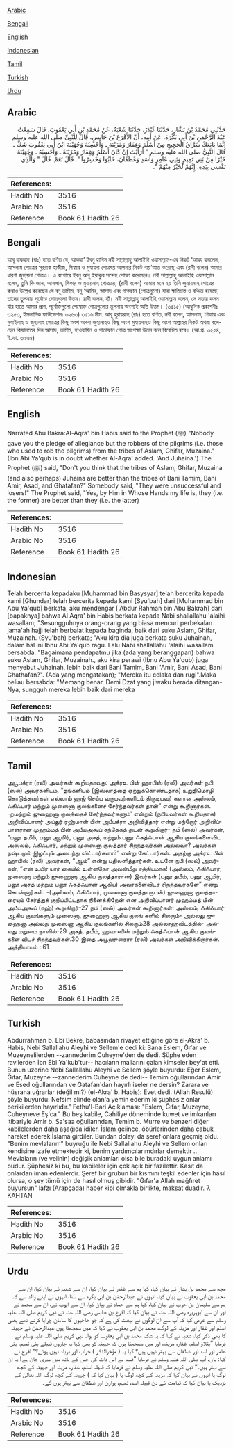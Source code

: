 [Arabic](#arabic)

[Bengali](#bengali)

[English](#english)

[Indonesian](#indonesian)

[Tamil](#tamil)

[Turkish](#turkish)

[Urdu](#urdu)

## Arabic


<div dir="rtl" lang="ar" style={{fontSize:'larger',backgroundColor:'#f8f9fa',padding:20}}>
حَدَّثَنِي مُحَمَّدُ بْنُ بَشَّارٍ، حَدَّثَنَا غُنْدَرٌ، حَدَّثَنَا شُعْبَةُ، عَنْ مُحَمَّدِ بْنِ أَبِي يَعْقُوبَ، قَالَ سَمِعْتُ عَبْدَ الرَّحْمَنِ بْنَ أَبِي بَكْرَةَ، عَنْ أَبِيهِ، أَنَّ الأَقْرَعَ بْنَ حَابِسٍ، قَالَ لِلنَّبِيِّ صلى الله عليه وسلم إِنَّمَا بَايَعَكَ سُرَّاقُ الْحَجِيجِ مِنْ أَسْلَمَ وَغِفَارَ وَمُزَيْنَةَ ـ وَأَحْسِبُهُ وَجُهَيْنَةَ ابْنُ أَبِي يَعْقُوبَ شَكَّ ـ قَالَ النَّبِيُّ صلى الله عليه وسلم ‏"‏ أَرَأَيْتَ إِنْ كَانَ أَسْلَمُ وَغِفَارُ وَمُزَيْنَةُ ـ وَأَحْسِبُهُ ـ وَجُهَيْنَةُ خَيْرًا مِنْ بَنِي تَمِيمٍ وَبَنِي عَامِرٍ وَأَسَدٍ وَغَطَفَانَ، خَابُوا وَخَسِرُوا ‏"‏‏.‏ قَالَ نَعَمْ‏.‏ قَالَ ‏"‏ وَالَّذِي نَفْسِي بِيَدِهِ، إِنَّهُمْ لَخَيْرٌ مِنْهُمْ ‏"‏‏.‏
</div>
<div style={{backgroundColor:'#f8f9fa',padding:20, marginBottom: 10}}><table> <thead> <tr> <th>References:</th> <th></th> </tr> </thead> <tbody><tr><td>Hadith No</td><td>3516</td></tr><tr><td>Arabic No</td><td>3516</td></tr><tr><td>Reference</td><td>Book 61 Hadith 26</td></tr></tbody></table></div>

## Bengali


<div dir="ltr" lang="bn" style={{fontSize:'larger',backgroundColor:'#f8f9fa',padding:20}}>
আবূ বাকরাহ (রাঃ) হতে বর্ণিত যে, আকরা‘ ইবনু হাবিস নবী সাল্লাল্লাহু আলাইহি ওয়াসাল্লাম-এর নিকট ‘আরয করলেন, আসলাম গোত্রের সুররাক হাজীজ, গিফার ও মুযায়না গোত্রদ্বয় আপনার নিকট বায়‘আত করেছে এবং (রাবী বলেন) আমার ধারণা জুহায়না গোত্রও। এ ব্যাপারে ইবনু আবূ ইয়াকুব সন্দেহ পোষণ করেছেন। নবী সাল্লাল্লাহু আলাইহি ওয়াসাল্লাম বলেন, তুমি কি জান, আসলাম, গিফার ও মুযায়নাহ গোত্রত্রয়, (রাবী বলেন) আমার মনে হয় তিনি জুহায়নাহ গোত্রের কথাও উল্লেখ করেছেন যে বনূ তামীম, বনূ ‘আমির, আসাদ এবং গাত্ফান (গোত্রগুলো) যারা ক্ষতিগ্রস্ত ও বঞ্চিত হয়েছে, তাদের তুলনায় পূর্বোক্ত গোত্রগুলো উত্তম। রাবী বলেন, হাঁ। নবী সাল্লাল্লাহু আলাইহি ওয়াসাল্লাম বলেন, সে সত্তার কসম যাঁর হাতে আমার প্রাণ, পূর্বোক্তগুলো শেষোক্ত গোত্রগুলোর তুলনায় অবশ্যই অতি উত্তম। (৩৫১৫) (আধুনিক প্রকাশনীঃ ৩২৫৩, ইসলামিক ফাউন্ডেশনঃ ৩২৬৩) ৩৫১৬ মীম. আবূ হুরায়রাহ (রাঃ) হতে বর্ণিত, নবী বলেন, আসলাম, গিফার এবং মুযাইনাহ ও জুহানাহ গোত্রের কিছু অংশ অথবা জুহানাহ্ও কিছু অংশ মুযায়নাহ্ও কিছু অংশ আল্লাহর নিকট অথবা বলেছেন কিয়ামতের দিন আসাদ, তামীম, হাওয়াযিন ও গাতাফান গোত্র অপেক্ষা উত্তম বলে বিবেচিত হবে। (আ.প্র. ৩২৫৪, ই.ফা. ৩২৬৪)
</div>
<div style={{backgroundColor:'#f8f9fa',padding:20, marginBottom: 10}}><table> <thead> <tr> <th>References:</th> <th></th> </tr> </thead> <tbody><tr><td>Hadith No</td><td>3516</td></tr><tr><td>Arabic No</td><td>3516</td></tr><tr><td>Reference</td><td>Book 61 Hadith 26</td></tr></tbody></table></div>

## English


<div dir="ltr" lang="en" style={{fontSize:'larger',backgroundColor:'#f8f9fa',padding:20}}>
Narrated Abu Bakra:Al-Aqra' bin Habis said to the Prophet (ﷺ) "Nobody gave you the pledge of allegiance but the robbers of the pilgrims (i.e. those who used to rob the pilgrims) from the tribes of Aslam, Ghifar, Muzaina." (Ibn Abi Ya'qub is in doubt whether Al-Aqra' added. 'And Juhaina.') The Prophet (ﷺ) said, "Don't you think that the tribes of Aslam, Ghifar, Muzaina (and also perhaps) Juhaina are better than the tribes of Bani Tamim, Bani Amir, Asad, and Ghatafan?" Somebody said, "They were unsuccessful and losers!" The Prophet said, "Yes, by Him in Whose Hands my life is, they (i.e. the former) are better than they (i.e. the latter)
</div>
<div style={{backgroundColor:'#f8f9fa',padding:20, marginBottom: 10}}><table> <thead> <tr> <th>References:</th> <th></th> </tr> </thead> <tbody><tr><td>Hadith No</td><td>3516</td></tr><tr><td>Arabic No</td><td>3516</td></tr><tr><td>Reference</td><td>Book 61 Hadith 26</td></tr></tbody></table></div>

## Indonesian


<div dir="ltr" lang="id" style={{fontSize:'larger',backgroundColor:'#f8f9fa',padding:20}}>
Telah bercerita kepadaku [Muhammad bin Basysyar] telah bercerita kepada kami [Ghundar] telah bercerita kepada kami [Syu'bah] dari [Muhammad bin Abu Ya'qub] berkata, aku mendengar ['Abdur Rahman bin Abu Bakrah] dari [bapaknya] bahwa Al Aqra' bin Habis berkata kepada Nabi shallallahu 'alaihi wasallam; "Sesungguhnya orang-orang yang biasa mencuri perbekalan jama'ah hajji telah berbaiat kepada baginda, baik dari suku Aslam, Ghifar, Muzainah. (Syu'bah) berkata; "Aku kira dia juga berkata suku Juhainah, dalam hal ini Ibnu Abi Ya'qub ragu. Lalu Nabi shallallahu 'alaihi wasallam bersabda: "Bagaimana pendapatmu jika (ada yang beranggapan) bahwa suku Aslam, Ghifar, Muzainah., aku kira perawi (Ibnu Abu Ya'qub) juga menyebut Juhainah, lebih baik dari Bani Tamim, Bani 'Amir, Bani Asad, Bani Ghathafan?". (Ada yang mengatakan); "Mereka itu celaka dan rugi".Maka beliau bersabda: "Memang benar. Demi Dzat yang jiwaku berada ditangan-Nya, sungguh mereka lebih baik dari mereka
</div>
<div style={{backgroundColor:'#f8f9fa',padding:20, marginBottom: 10}}><table> <thead> <tr> <th>References:</th> <th></th> </tr> </thead> <tbody><tr><td>Hadith No</td><td>3516</td></tr><tr><td>Arabic No</td><td>3516</td></tr><tr><td>Reference</td><td>Book 61 Hadith 26</td></tr></tbody></table></div>

## Tamil


<div dir="ltr" lang="ta" style={{fontSize:'larger',backgroundColor:'#f8f9fa',padding:20}}>
அபூபக்ரா (ரலி) அவர்கள் கூறியதாவது: அக்ரஉ பின் ஹாபிஸ் (ரலி) அவர்கள் நபி (ஸல்) அவர்களிடம், “தங்களிடம் (இஸ்லாத்தை ஏற்றுக்கொண்டதாக) உறுதிமொழி கொடுத்தவர்கள் எல்லாம் ஹஜ் செய்ய வருபவர்களிடம் திருடியவர் களான அஸ்லம், ஃகிஃபார் மற்றும் முஸைனா குலங்களைச் சேர்ந்தவர்கள் தான்” என்று கூறினார்கள். -றமற்றும் ஜுஹைனா குலத்தைச் சேர்ந்தவர்களும்' என்றும் (நபியவர்கள் கூறியதாக) அறிவிப்பாளர் அப்துர் ரஹ்மான் பின் அபீபக்ரா அறிவித்தார் என்று மற்றோர் அறிவிப்பாளரான முஹம்மத் பின் அபீயஅகூப் சந்தேகத் துடன் கூறுகிறார்- நபி (ஸல்) அவர்கள், “பனூ தமீம், பனூ ஆமிர், பனூ அசத், மற்றும் பனூ ஃகத்ஃபான் ஆகிய குலங்களைவிட அஸ்லம், ஃகிஃபார், மற்றும் முஸைனா குலத்தார் சிறந்தவர்கள் அல்லவா? அவர்கள் நஷ்டமும் இழப்பும் அடைந்து விட்டார்களா?” என்று கேட்டார்கள். அதற்கு அக்ரஉ பின் ஹாபிஸ் (ரலி) அவர்கள், “ஆம்” என்று பதிலளித்தார்கள். உடனே நபி (ஸல்) அவர்கள், “என் உயிர் யார் கையில் உள்ளதோ அவன்மீது சத்தியமாக! (அஸ்லம், ஃகிஃபார், முஸைனா மற்றும் ஜுஹைனா ஆகிய குலத்தாரான) இவர்கள் (பனூ தமீம், பனூ ஆமிர், பனூ அசத் மற்றும் பனூ ஃகத்ஃபான் ஆகிய) அவர்களைவிடச் சிறந்தவர்களே” என்று சொன்னார்கள். -(அஸ்லம், ஃகிஃபார், முஸைனா குலத்தாருடன்) ஜுஹைனா குலத்தாரையும் சேர்த்துக் குறிப்பிட்டதாக நினைக்கிறேன் என அறிவிப்பாளர் முஹம்மத் பின் அபீயஅகூப் (ரஹ்) கூறுகிறார்-27 நபி (ஸல்) அவர்கள் கூறினார்கள்: அஸ்லம், ஃகிஃபார் ஆகிய குலங்களும் முஸைனா, ஜுஹைனா ஆகிய குலங் களில் சிலரும்- அல்லது ஜுஹைனா அல்லது முஸைனா ஆகிய குலங்களில் சிலரும்28 அல்லாஹ்விடத்தில்- அல்லது மறுமை நாளில்-29 அசத், தமீம், ஹவாஸின் மற்றும் ஃகத்ஃபான் ஆகிய குலங்களை விடச் சிறந்தவர்கள்.30 இதை அபூஹுரைரா (ரலி) அவர்கள் அறிவிக்கிறார்கள். அத்தியாயம் : 61
</div>
<div style={{backgroundColor:'#f8f9fa',padding:20, marginBottom: 10}}><table> <thead> <tr> <th>References:</th> <th></th> </tr> </thead> <tbody><tr><td>Hadith No</td><td>3516</td></tr><tr><td>Arabic No</td><td>3516</td></tr><tr><td>Reference</td><td>Book 61 Hadith 26</td></tr></tbody></table></div>

## Turkish


<div dir="ltr" lang="tr" style={{fontSize:'larger',backgroundColor:'#f8f9fa',padding:20}}>
Abdurrahman b. Ebi Bekre, babasından rivayet ettiğine göre el-Akra' b. Habis, Nebi Sallallahu Aleyhi ve Sellem'e dedi ki: Sana Eslem, Ğıfar ve Muzeynelilerden --zannederim Cuheyne'den de dedi. Şüphe eden ravilerden İbn Ebi Ya'kub'tur-- hacıların mallarını çalan kimseler bey'at etti. Bunun uzerine Nebi Sallallahu Aleyhi ve Sellem şöyle buyurdu: Eğer Eslem, Ğıfar, Muzeyne --zannederim Cuheyne de dedi-- Temim oğullarından Amir ve Esed oğullarından ve Gatafan'dan hayırlı iseler ne dersin? Zarara ve hüsrana uğrarlar (değil mi?) (el-Akra' b. Habis): Evet dedi. (Allah Resulü) şöyle buyurdu: Nefsim elinde olan'a yemin ederim ki şüphesiz onlar berikilerden hayırlıdır." Fethu'l-Bari Açıklaması: "Eslem, Ğıfar, Muzeyne, Cuheyneve Eş'ca." Bu beş kabile, Cahiliye döneminde kuwet ve imkanları itibariyle Amir b. Sa'saa oğullarından, Temim b. Murre ve benzeri diğer kabilelerden daha aşağıda idiler. İslam geiince, öbürlerinden daha çabuk hareket ederek İslama girdiler. Bundan dolayı da şeref onlara geçmiş oldu. "Benim mevlalarım" buyruğu ile Nebi Sallallahu Aleyhi ve Sellem onları kendisine izafe etmektedir ki, benim yardımcılarımdırlar demektir .. Mevlaların (ve velinin) değişik anlamları olsa bile buradaki uygun anlamı budur. Şüphesiz ki bu, bu kabileler için çok açık bir fazilettir. Kasıt da onlardan iman edenlerdir. Şeref bir grubun bir kısmını teşkil edenler için hasıl olursa, o şey tümü için de hasıl olmuş gibidir. "Ğıfar'a Allah mağfıret buyursun" lafzı (Arapçada) haber kipi olmakla birlikte, maksat duadır. 7. KAHTAN
</div>
<div style={{backgroundColor:'#f8f9fa',padding:20, marginBottom: 10}}><table> <thead> <tr> <th>References:</th> <th></th> </tr> </thead> <tbody><tr><td>Hadith No</td><td>3516</td></tr><tr><td>Arabic No</td><td>3516</td></tr><tr><td>Reference</td><td>Book 61 Hadith 26</td></tr></tbody></table></div>

## Urdu


<div dir="rtl" lang="ur" style={{fontSize:'larger',backgroundColor:'#f8f9fa',padding:20}}>
مجھ سے محمد بن بشار نے بیان کیا، کہا ہم سے غندر نے بیان کیا، ان سے شعبہ نے بیان کیا، ان سے محمد بن ابی یعقوب نے بیان کیا، انہوں نے عبدالرحمٰن بن ابی بکرہ سے سنا، انہوں نے اپنے والد سے کہ ہم سے سلیمان بن حرب نے بیان کیا، کہا ہم سے حماد نے بیان کیا، ان سے ایوب نے، ان سے محمد نے اور ان سے ابوہریرہ رضی اللہ عنہ نے بیان کیا کہ اقرع بن حابس رضی اللہ عنہ نے نبی کریم صلی اللہ علیہ وسلم سے عرض کیا کہ آپ سے ان لوگوں نے بیعت کی ہے کہ جو حاجیوں کا سامان چرایا کرتے تھے یعنی اسلم اور غفار اور مزینہ کے لوگ، محمد بن ابی یعقوب نے کہا کہ میں سمجھتا ہوں عبدالرحمٰن نے جہینہ کا بھی ذکر کیا، شعبہ نے کہا کہ یہ شک محمد بن ابی یعقوب کو ہوا۔ نبی کریم صلی اللہ علیہ وسلم نے فرمایا ”بتلاؤ اسلم، غفار، مزینہ، اور میں سمجھتا ہوں کہ جہینہ کو بھی کہا یہ چاروں قبیلے بنی تمیم، بنی عامر اور اسد اور غطفان سے بہتر نہیں ہیں؟ کیا یہ ( مؤخرالذکر ) خراب اور برباد نہیں ہوئے؟“ اقرع نے کہا: ہاں، آپ صلی اللہ علیہ وسلم نے فرمایا ”قسم ہے اس ذات کی جس کے ہاتھ میں میری جان ہے! یہ ان سے بہتر ہیں۔“ نبی کریم صلی اللہ علیہ وسلم نے فرمایا کہ قبیلہ اسلم، غفار، مزینہ اور جہینہ کے کچھ لوگ یا انہوں نے بیان کیا کہ مزینہ کے کچھ لوگ یا ( بیان کیا کہ ) جہینہ کے کچھ لوگ اللہ تعالیٰ کے نزدیک یا بیان کیا کہ قیامت کے دن قبیلہ اسد، تمیم، ہوازن اور غطفان سے بہتر ہوں گے۔
</div>
<div style={{backgroundColor:'#f8f9fa',padding:20, marginBottom: 10}}><table> <thead> <tr> <th>References:</th> <th></th> </tr> </thead> <tbody><tr><td>Hadith No</td><td>3516</td></tr><tr><td>Arabic No</td><td>3516</td></tr><tr><td>Reference</td><td>Book 61 Hadith 26</td></tr></tbody></table></div>